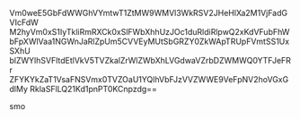 Vm0weE5GbFdWWGhVYmtwT1ZtMW9WMVl3WkRSV2JHeHlXa2M1VjFadGVIcFdW
M2hyVm0xS1IyTkliRmRXCk0xSlFWbXhhUzJOc1duRldiRlpwQ2xKdVFubFhW
bFpXWlVaa1NGWnJaRlZpUm5CVVEyMUtSbGRZY0ZkWApTRUpFVmtSS1UxSXhU
blZWYlhSVFltdEtlVkV5TVZkalZrWlZWbXhLVGdwaVZrbDZWMWQ0YTFJeFRr
ZFYKYkZaT1VsaFNSVmx0TVZOaU1YQlhVbFJzVVZWWE9VeFpNV2hoVGxGdlMy
RklaSFlLQ21Kd1pnPT0KCnpzdg==

smo